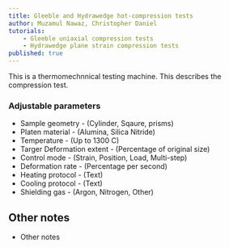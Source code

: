 ```yaml
---
title: Gleeble and Hydrawedge hot-compression tests
author: Muzamul Nawaz, Christopher Daniel
tutorials:
    - Gleeble uniaxial compression tests
    - Hydrawedge plane strain compression tests
published: true
---
```


This is a thermomechnnical testing machine. This describes the compression test.

### Adjustable parameters

- Sample geometry - (Cylinder, Sqaure, prisms)
- Platen material - (Alumina, Silica Nitride)
- Temperature - (Up to 1300 C)
- Targer Deformation extent - (Percentage of original size)
- Control mode - (Strain, Position, Load, Multi-step)
- Deformation rate - (Percentage per second)
- Heating protocol - (Text)
- Cooling protocol - (Text)
- Shielding gas - (Argon, Nitrogen, Other)

## Other notes
- Other notes
